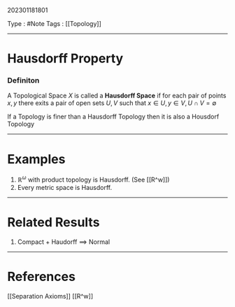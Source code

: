 202301181801

Type : #Note
Tags : [[Topology]]

---
# Hausdorff Property
### Definiton
A Topological Space $X$ is called a **Hausdorff Space** if for each pair of points $x, y$ there exits a pair of open sets $U,V$ such that $x\in U, y\in V, U\cap V=\emptyset$ 

If a Topology is finer than a Hausdorff Topology then it is also a Housdorf Topology

---
# Examples
1) $\mathbb{R}^{\omega}$ with product topology is Hausdorff. (See [[R^w]])
2) Every metric space is Hausdorff.

---
# Related Results
1) Compact + Haudorff $\implies$ Normal

---
# References
[[Separation Axioms]]
[[R^w]]